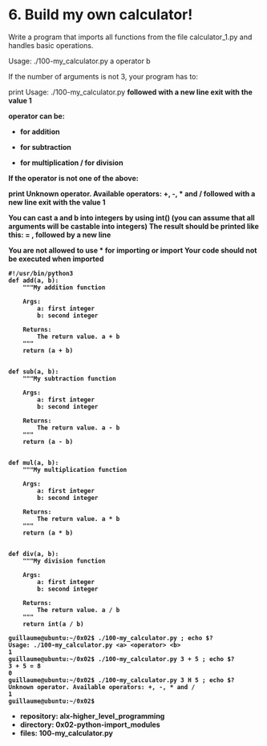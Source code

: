 # 6. Build my own calculator!



Write a program that imports all functions from the file calculator_1.py and handles basic operations.

Usage: ./100-my_calculator.py a operator b

If the number of arguments is not 3, your program has to:


print Usage: ./100-my_calculator.py <a> <operator> <b> followed with a new line
exit with the value 1

operator can be: 


+ for addition
- for subtraction
* for multiplication
/ for division

If the operator is not one of the above:


print Unknown operator. Available operators: +, -, * and / followed with a new line
exit with the value 1

You can cast a and b into integers by using int() (you can assume that all arguments will be castable into integers)
The result should be printed like this: <a> <operator> <b> = <result>, followed by a new line

You are not allowed to use * for importing or __import__
Your code should not be executed when imported

```guillaume@ubuntu:~/0x02$ cat calculator_1.py
#!/usr/bin/python3
def add(a, b):
    """My addition function

    Args:
        a: first integer
        b: second integer

    Returns:
        The return value. a + b
    """
    return (a + b)


def sub(a, b):
    """My subtraction function

    Args:
        a: first integer
        b: second integer

    Returns:
        The return value. a - b
    """
    return (a - b)


def mul(a, b):
    """My multiplication function

    Args:
        a: first integer
        b: second integer

    Returns:
        The return value. a * b
    """
    return (a * b)


def div(a, b):
    """My division function

    Args:
        a: first integer
        b: second integer

    Returns:
        The return value. a / b
    """
    return int(a / b)

guillaume@ubuntu:~/0x02$ ./100-my_calculator.py ; echo $?
Usage: ./100-my_calculator.py <a> <operator> <b>
1
guillaume@ubuntu:~/0x02$ ./100-my_calculator.py 3 + 5 ; echo $?
3 + 5 = 8
0
guillaume@ubuntu:~/0x02$ ./100-my_calculator.py 3 H 5 ; echo $?
Unknown operator. Available operators: +, -, * and /
1
guillaume@ubuntu:~/0x02$
```


 - repository: alx-higher_level_programming
 - directory: 0x02-python-import_modules
 - files: 100-my_calculator.py
